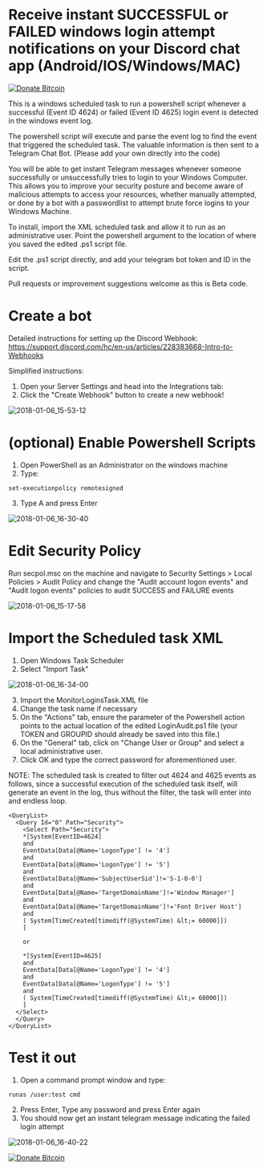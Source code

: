# Receive instant SUCCESSFUL or FAILED windows login attempt notifications on your Discord chat app (Android/IOS/Windows/MAC) 

[![Donate Bitcoin](https://user-images.githubusercontent.com/18201320/42027759-bdec89d8-7aca-11e8-91b4-f36648eb0ae7.png)](https://jacauc.github.io/donate-bitcoin/)


This is a windows scheduled task to run a powershell script whenever a successful (Event ID 4624) or failed (Event ID 4625) login event is detected in the windows event log.

The powershell script will execute and parse the event log to find the event that triggered the scheduled task.
The valuable information is then sent to a Telegram Chat Bot. (Please add your own directly into the code)

You will be able to get instant Telegram messages whenever someone successfully or unsuccessfully tries to login to your Windows Computer. This allows you to improve your security posture and become aware of malicious attempts to access your resources, whether manually attempted, or done by a bot with a passwordlist to attempt brute force logins to your Windows Machine.

To install, import the XML scheduled task and allow it to run as an administrative user. Point the powershell argument to the location of where you saved the edited .ps1 script file.

Edit the .ps1 script directly, and add your telegram bot token and ID in the script.

Pull requests or improvement suggestions welcome as this is Beta code.

# Create a bot

Detailed instructions for setting up the Discord Webhook: https://support.discord.com/hc/en-us/articles/228383668-Intro-to-Webhooks

Simplified instructions:

1. Open your Server Settings and head into the Integrations tab:
2. Click the "Create Webhook" button to create a new webhook!

![2018-01-06_15-53-12](https://support.discord.com/hc/article_attachments/1500000463501/Screen_Shot_2020-12-15_at_4.41.53_PM.png)

# (optional) Enable Powershell Scripts
1. Open PowerShell as an Administrator on the windows machine
2. Type:
```
set-executionpolicy remotesigned
```
3. Type A and press Enter

![2018-01-06_16-30-40](https://user-images.githubusercontent.com/18201320/34640635-0fd9e8de-f2ff-11e7-9081-e6ac47c640d2.png)

# Edit Security Policy
Run secpol.msc on the machine and navigate to Security Settings > Local Policies > Audit Policy and change the "Audit account logon events" and "Audit logon events" policies to audit SUCCESS and FAILURE events

![2018-01-06_15-17-58](https://user-images.githubusercontent.com/18201320/34640213-21fb131a-f2f7-11e7-81a3-8254ade34998.png)


# Import the Scheduled task XML
1. Open Windows Task Scheduler
2. Select "Import Task"

![2018-01-06_16-34-00](https://user-images.githubusercontent.com/18201320/34640660-78298f52-f2ff-11e7-80c8-4f2877699e52.png)

3. Import the MonitorLoginsTask.XML file
4. Change the task name if necessary
5. On the "Actions" tab, ensure the parameter of the Powershell action points to the actual location of the edited LoginAudit.ps1 file (your TOKEN and GROUPID should already be saved into this file.)
6. On the "General" tab, click on "Change User or Group" and select a local administrative user.
7. Click OK and type the correct password for aforementioned user.

NOTE: The scheduled task is created to filter out 4624 and 4625 events as follows, since a successful execution of the scheduled task itself, will generate an event in the log, thus without the filter, the task will enter into and endless loop.
```
<QueryList>
  <Query Id="0" Path="Security">
    <Select Path="Security">
	*[System[EventID=4624]
	and
	EventData[Data[@Name='LogonType'] != '4']
	and 
	EventData[Data[@Name='LogonType'] != '5']
	and
	EventData[Data[@Name='SubjectUserSid']!='S-1-0-0']
	and
	EventData[Data[@Name='TargetDomainName']!='Window Manager']
	and
	EventData[Data[@Name='TargetDomainName']!='Font Driver Host']
	and
	( System[TimeCreated[timediff(@SystemTime) &lt;= 60000]])
	]
	
	or
	
	*[System[EventID=4625] 
	and
	EventData[Data[@Name='LogonType'] != '4']
	and 
	EventData[Data[@Name='LogonType'] != '5']
	and
	( System[TimeCreated[timediff(@SystemTime) &lt;= 60000]])
	]
  </Select>
  </Query>
</QueryList>
```

# Test it out
1. Open a command prompt window and type:
```
runas /user:test cmd
```
2. Press Enter, Type any password and press Enter again
3. You should now get an instant telegram message indicating the failed login attempt

![2018-01-06_16-40-22](https://user-images.githubusercontent.com/18201320/34640711-63ec9b32-f300-11e7-8b8c-c1ce1a447d49.png)

[![Donate Bitcoin](https://user-images.githubusercontent.com/18201320/42027759-bdec89d8-7aca-11e8-91b4-f36648eb0ae7.png)](https://jacauc.github.io/donate-bitcoin/)
